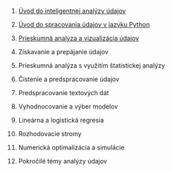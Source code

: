 1. [Úvod do inteligentnej analýzy údajov](https://docs.google.com/presentation/d/1y-W6Ob27k5mHQTAYv5WpTh0mvr3itGlc6AKWfxilk6E/edit#slide=id.g979e16bf5c_1_0)

2. [Úvod do spracovania údajov v jazyku Python](https://docs.google.com/presentation/d/1p7AhpWEbXL39NVJqgpVW4_Hmcw-o0Sv9SJ6Scc9bzpk/edit#slide=id.g97a2241edc_1_0)

3. [Prieskumná analýza a vizualizácia údajov](https://docs.google.com/presentation/d/1gPvdBhNa9eOSf-4UmWbrq1tTE7YdomHaZlQ9lTZBMt0/edit?usp=sharing)

4. Získavanie a prepájanie údajov

5. Prieskumná analýza s využitím štatistickej analýzy

6. Čistenie a predspracovanie údajov

7. Predspracovanie textových dát

8. Vyhodnocovanie a výber modelov

9. Lineárna a logistická regresia

10. Rozhodovacie stromy

11. Numerická optimalizácia a simulácie

12. Pokročilé témy analýzy údajov
